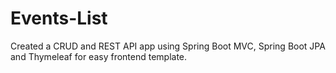 # Events-List

Created a CRUD and REST API app using Spring Boot MVC, Spring Boot JPA and Thymeleaf for easy frontend template.
